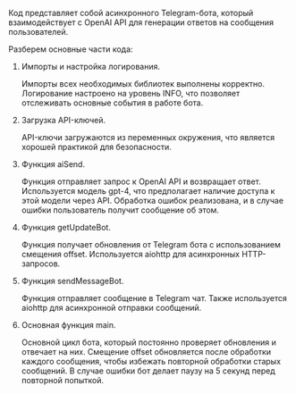 Код представляет собой асинхронного Telegram-бота, который взаимодействует с OpenAI API для генерации ответов на сообщения пользователей. 

Разберем основные части кода:
1. Импорты и настройка логирования.

    Импорты всех необходимых библиотек выполнены корректно.
    Логирование настроено на уровень INFO, что позволяет отслеживать основные события в работе бота.
2. Загрузка API-ключей.

    API-ключи загружаются из переменных окружения, что является хорошей практикой для безопасности.
4. Функция aiSend.

    Функция отправляет запрос к OpenAI API и возвращает ответ.
    Используется модель gpt-4, что предполагает наличие доступа к этой модели через API.
    Обработка ошибок реализована, и в случае ошибки пользователь получит сообщение об этом.
6. Функция getUpdateBot.

    Функция получает обновления от Telegram бота с использованием смещения offset.
    Используется aiohttp для асинхронных HTTP-запросов.
8. Функция sendMessageBot.

    Функция отправляет сообщение в Telegram чат.
    Также используется aiohttp для асинхронной отправки сообщений.
10. Основная функция main.

    Основной цикл бота, который постоянно проверяет обновления и отвечает на них.
    Смещение offset обновляется после обработки каждого сообщения, чтобы избежать повторной обработки старых сообщений.
    В случае ошибки бот делает паузу на 5 секунд перед повторной попыткой.
